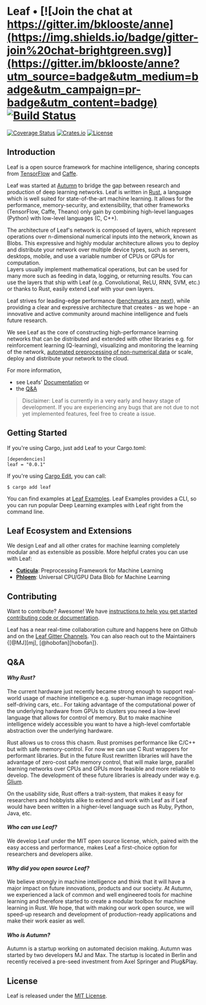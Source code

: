 # Leaf • [![Join the chat at https://gitter.im/bklooste/anne](https://img.shields.io/badge/gitter-join%20chat-brightgreen.svg)](https://gitter.im/bklooste/anne?utm_source=badge&utm_medium=badge&utm_campaign=pr-badge&utm_content=badge) [![Build Status](https://travis-ci.org/bklooste/leaf.svg?branch=master)](https://travis-ci.org/bklooste/leaf)
[![Coverage Status](https://coveralls.io/repos/bklooste/leaf/badge.svg?branch=master&service=github)](https://coveralls.io/github/bklooste/leaf?branch=master) [![Crates.io](http://meritbadge.herokuapp.com/leaf)](https://crates.io/crates/leaf) [![License](https://img.shields.io/crates/l/leaf.svg)](LICENSE)

## Introduction


Leaf is a open source framework for machine intelligence, sharing concepts from
[TensorFlow][tensorflow] and [Caffe][caffe].

Leaf was started at [Autumn][autumn] to bridge the gap between research and
production of deep learning networks. Leaf is written in [Rust][rust], a
language which is well suited for state-of-the-art machine learning. It allows
for the performance, memory-security, and extensibility, that other frameworks
(TensorFlow, Caffe, Theano) only gain by combining high-level languages (Python)
with low-level languages (C, C++).

The architecture of Leaf's network is composed of layers, which represent
operations over n-dimensional numerical inputs into the network, known as Blobs.
This expressive and highly modular architecture allows you to deploy and
distribute your network over multiple device types, such as servers, desktops, mobile,
and use a variable number of CPUs or GPUs for computation.  
Layers usually implement mathematical operations, but can be used for many more
such as feeding in data, logging, or returning results. You can use the layers
that ship with Leaf (e.g. Convolutional, ReLU, RNN, SVM,
etc.) or thanks to Rust, easily extend Leaf with your own layers.

Leaf strives for leading-edge performance
([benchmarks are next][benchmarks-issue]), while providing a clear and
expressive architecture that creates - as we hope - an innovative and active
community around machine intelligence and fuels future research.

We see Leaf as the core of constructing high-performance learning networks that
can be distributed and extended with other libraries e.g. for reinforcement
learning (Q-learning), visualizing and monitoring the learning of the network,
[automated preprocessing of non-numerical data][cuticula] or scale, deploy and
distribute your network to the cloud.

For more information,

* see Leafs' [Documentation][documentation] or
* the [Q&A](#qa)

[caffe]: https://github.com/BVLC/caffe
[rust]: https://www.rust-lang.org/
[autumn]: http://autumnai.com
[tensorflow]: https://github.com/tensorflow/tensorflow
[benchmarks-issue]: https://github.com/autumnai/leaf/issues/26
[documentation]: http://autumnai.github.io/leaf

> Disclaimer: Leaf is currently in a very early and heavy stage of development.
> If you are experiencing any bugs that are not due to not yet implemented
> features, feel free to create a issue.

## Getting Started

If you're using Cargo, just add Leaf to your Cargo.toml:

    [dependencies]
    leaf = "0.0.1"

If you're using [Cargo Edit][cargo-edit], you can
call:

    $ cargo add leaf


You can find examples at [Leaf Examples][leaf-examples].
Leaf Examples provides a CLI, so you can run popular Deep Learning examples with
Leaf right from the command line.

[cargo-edit]: https://github.com/killercup/cargo-edit
[leaf-examples]: https://github.com/autumnai/leaf-examples

## Leaf Ecosystem and Extensions

We design Leaf and all other crates for machine learning completely modular and
as extensible as possible. More helpful crates you can use with Leaf:

- [**Cuticula**][cuticula]: Preprocessing Framework for Machine Learning
- [**Phloem**][phloem]: Universal CPU/GPU Data Blob for Machine Learning

[cuticula]: https://github.com/autumnai/cuticula
[phloem]: https://github.com/autumnai/phloem


## Contributing

Want to contribute? Awesome! We have
[instructions to help you get started contributing code or documentation][contributing].

Leaf has a near real-time collaboration culture and happens here on Github and
on the [Leaf Gitter Channels][gitter-leaf].
You can also reach out to the Maintainers
{[@MJ][mj], [@hobofan][hobofan]}.

[contributing]: CONTRIBUTING.md
[gitter-leaf]: https://gitter.im/autumnai/leaf


## Q&A

#### _Why Rust?_

The current hardware just recently became strong enough to support real-world
usage of machine intelligence e.g. super-human image recognition, self-driving
cars, etc.. For taking advantage of the computational power of the underlying
hardware from GPUs to clusters you need a low-level language that allows for
control of memory. But to make machine intelligence widely accessible you want
to have a high-level comfortable abstraction over the underlying hardware.

Rust allows us to cross this chasm.
Rust promises performance like C/C++ but with safe memory-control. For now we
can use C Rust wrappers for performant libraries. But in the future Rust
rewritten libraries will have the advantage of zero-cost safe memory control,
that will make large, parallel learning networks over CPUs and GPUs more
feasible and more reliable to develop. The development of these future libraries
is already under way e.g. [Glium][glium].

On the usability side, Rust offers a trait-system, that makes it easy for
researchers and hobbyists alike to extend and work with Leaf as if Leaf would
have been written in a higher-level language such as Ruby, Python, Java, etc.

#### _Who can use Leaf?_

We develop Leaf under the MIT open source license, which, paired with the easy
access and performance, makes Leaf a first-choice option for researchers and
developers alike.

#### _Why did you open source Leaf?_

We believe strongly in machine intelligence and think that it will have a major
impact on future innovations, products and our society. At Autumn, we experienced
a lack of common and well engineered tools for machine learning and therefore
started to create a modular toolbox for machine learning in Rust. We hope, that
with making our work open source, we will speed-up research and development of
production-ready applications and make their work easier as well.

#### _Who is Autumn?_

Autumn is a startup working on automated decision making. Autumn was started by
two developers MJ and Max. The startup is located in Berlin and recently
received a pre-seed investment from Axel Springer and Plug&Play.

[glium]: https://github.com/tomaka/glium

## License

Leaf is released under the [MIT License][license].

[license]: LICENSE
